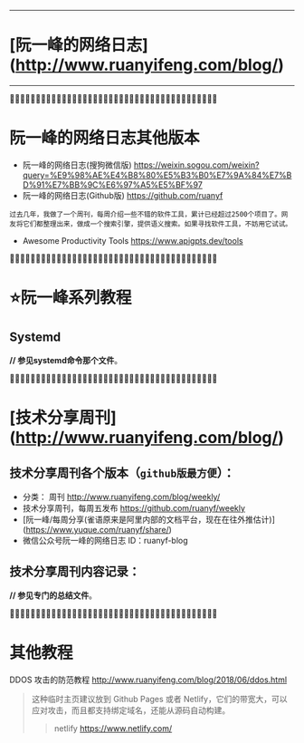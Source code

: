 
--------------------------------------------------
# [阮一峰的网络日志] (http://www.ruanyifeng.com/blog/)
--------------------------------------------------

:couple::couple::couple::couple::couple::couple::couple::couple::couple::couple::couple::couple::couple::couple::couple::couple::couple::couple::couple::couple::couple::couple::couple::couple::couple::couple::couple::couple::couple::couple::couple::couple::couple::couple::couple::couple::couple::couple::couple::couple:

# 阮一峰的网络日志其他版本

- 阮一峰的网络日志(搜狗微信版) https://weixin.sogou.com/weixin?query=%E9%98%AE%E4%B8%80%E5%B3%B0%E7%9A%84%E7%BD%91%E7%BB%9C%E6%97%A5%E5%BF%97
- 阮一峰的网络日志(Github版) https://github.com/ruanyf

`过去几年，我做了一个周刊，每周介绍一些不错的软件工具，累计已经超过2500个项目了。网友将它们都整理出来，做成一个搜索引擎，提供语义搜索。如果寻找软件工具，不妨用它试试。`
- Awesome Productivity Tools https://www.apigpts.dev/tools

:couple::couple::couple::couple::couple::couple::couple::couple::couple::couple::couple::couple::couple::couple::couple::couple::couple::couple::couple::couple::couple::couple::couple::couple::couple::couple::couple::couple::couple::couple::couple::couple::couple::couple::couple::couple::couple::couple::couple::couple:

# :star:阮一峰系列教程

## Systemd

**// 参见systemd命令那个文件**。

:couple::couple::couple::couple::couple::couple::couple::couple::couple::couple::couple::couple::couple::couple::couple::couple::couple::couple::couple::couple::couple::couple::couple::couple::couple::couple::couple::couple::couple::couple::couple::couple::couple::couple::couple::couple::couple::couple::couple::couple:

# [技术分享周刊] (http://www.ruanyifeng.com/blog/)

## 技术分享周刊各个版本（`github版最方便`）：

- 分类： 周刊 http://www.ruanyifeng.com/blog/weekly/
- 技术分享周刊，每周五发布 https://github.com/ruanyf/weekly 
- [阮一峰/每周分享(雀语原来是阿里内部的文档平台，现在在往外推估计)] (https://www.yuque.com/ruanyf/share/)
- 微信公众号阮一峰的网络日志 ID：ruanyf-blog

## 技术分享周刊内容记录：

**// 参见专门的总结文件**。

:couple::couple::couple::couple::couple::couple::couple::couple::couple::couple::couple::couple::couple::couple::couple::couple::couple::couple::couple::couple::couple::couple::couple::couple::couple::couple::couple::couple::couple::couple::couple::couple::couple::couple::couple::couple::couple::couple::couple::couple:

# 其他教程

DDOS 攻击的防范教程 http://www.ruanyifeng.com/blog/2018/06/ddos.html
> 这种临时主页建议放到 Github Pages 或者 Netlify，它们的带宽大，可以应对攻击，而且都支持绑定域名，还能从源码自动构建。
>> netlify https://www.netlify.com/
